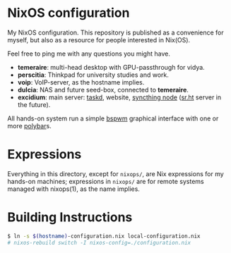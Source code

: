 NixOS configuration
===

My NixOS configuration.
This repository is published as a convenience for myself,
but also as a resource for people interested in Nix(OS).

Feel free to ping me with any questions you might have.

* **temeraire**: multi-head desktop with GPU-passthrough for vidya.
* **perscitia**: Thinkpad for university studies and work.
* **voip**: VoIP-server, as the hostname implies.
* **dulcia**: NAS and future seed-box, connected to **temeraire**.
* **excidium**: main server: [taskd](https://taskwarrior.org/), website, [syncthing node](https://syncthing.net/) ([sr.ht](https://meta.sr.ht/) server in the future).

All hands-on system run a simple [bspwm](https://github.com/baskerville/bspwm) graphical interface with one or more [polybar](https://github.com/jaagr/polybar)s.

Expressions
===
Everything in this directory, except for `nixops/`, are Nix expressions for my hands-on machines;
expressions in `nixops/` are for remote systems managed with nixops(1), as the name implies.

Building Instructions
===

```sh
$ ln -s $(hostname)-configuration.nix local-configuration.nix
# nixos-rebuild switch -I nixos-config=./configuration.nix
```
